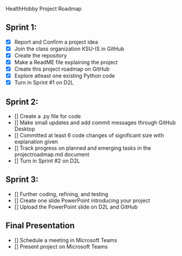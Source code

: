 HealthHobby Project Roadmap

## Sprint 1:
- [x] Report and Confirm a project idea
- [x] Join the class organization KSU-IS in GitHub
- [x] Create the repository
- [x] Make a ReadME file explaining the project
- [x] Create this project roadmap on GitHub
- [x] Explore atleast one existing Python code
- [x] Turn in Sprint #1 on D2L

## Sprint 2: 
- [] Create a .py file for code
- [] Make small updates and add commit messages through GitHub Desktop
- [] Committed at least 6 code changes of significant size with explanation given
- [] Track progress on planned and emerging tasks in the projectroadmap.md document
- [] Turn in Sprint #2 on D2L

## Sprint 3:
- [] Further coding, refining, and testing
- [] Create one slide PowerPoint introducing your project
- [] Upload the PowerPoint slide on D2L and GitHub

## Final Presentation 
- [] Schedule a meeting in Microsoft Teams
- [] Present project on Microsoft Teams
  
